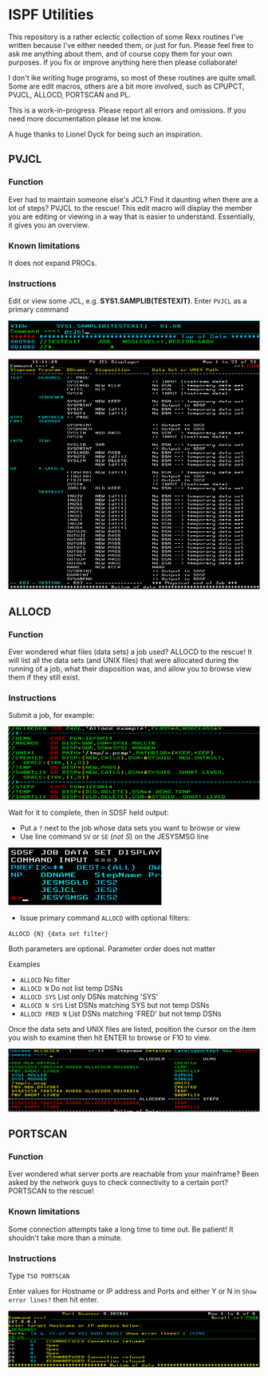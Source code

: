 # ISPF Utilities #

This repository is a rather eclectic collection of some Rexx routines I've written because I've either needed them, or just for fun.
Please feel free to ask me anything about them, and of course copy them for your own purposes.
If you fix or improve anything here then please collaborate!

I don't ike writing huge programs, so most of these routines are quite small. Some are edit macros, others are a bit more involved, such as
CPUPCT, PVJCL, ALLOCD, PORTSCAN and PL.

This is a work-in-progress.  Please report all errors and omissions. If you need more documentation please let me know.

A huge thanks to Lionel Dyck for being such an inspiration.

## PVJCL ##

### Function ###

Ever had to maintain someone else's JCL?  Find it daunting when there are a lot of steps?  PVJCL to the rescue! This edit macro will display the
member you are editing or viewing in a way that is easier to understand.  Essentially, it gives you an overview.

### Known limitations ###

It does not expand PROCs.

### Instructions ###

Edit or view some JCL, e.g. **SYS1.SAMPLIB(TESTEXIT)**. Enter `PVJCL` as a primary command

![JCL](images/PVJCL.jcl.png)

![Panel](images/PVJCL.panel.png)

## ALLOCD ##

### Function ###

Ever wondered what files (data sets) a job used?  ALLOCD to the rescue! It will list all the data sets (and UNIX files) that were allocated during
the running of a job, what their disposition was, and allow you to browse view them if they still exist.

### Instructions ###

Submit a job, for example:

![JCL](images/ALLOCDJ.png)

Wait for it to complete, then in SDSF held output:

- Put a `?` next to the job whose data sets you want to browse or view
- Use line command `SV` or `SE` (*not S*) on the JESYSMSG line

![SV](images/SVcommand.png)

- Issue primary command `ALLOCD` with optional filters:

`ALLOCD {N} {data set filter}`

Both parameters are optional. Parameter order does not matter

Examples

- `ALLOCD`          No filter
- `ALLOCD N`        Do not list temp DSNs
- `ALLOCD SYS`      List only DSNs matching 'SYS'
- `ALLOCD N SYS`    List DSNs matching SYS but not temp DSNs
- `ALLOCD FRED N`   List DSNs matching 'FRED' but not temp DSNs

Once the data sets and UNIX files are listed, position the cursor
on the item you wish to examine then hit ENTER to browse or F10 to view.

![Panel](images/ALLOCDP.png)

## PORTSCAN ##

### Function ###

Ever wondered what server ports are reachable from your mainframe? Been asked by the network guys to check connectivity to a certain port?
PORTSCAN to the rescue!

### Known limitations ###

Some connection attempts take a long time to time out. Be patient!  It shouldn't take more than a minute.

### Instructions ###

Type `TSO PORTSCAN`

Enter values for Hostname or IP address and Ports and either Y or N in `Show error lines?` then hit enter.

![Panel](images/PORTSCAN.panel.png)

